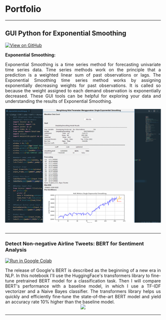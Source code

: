 # Portfolio
---
## GUI Python for Exponential Smoothing

[![View on GitHub](https://img.shields.io/badge/GitHub-View_on_GitHub-blue?logo=GitHub)](https://github.com/putririhanaa/guipython.git)

**Exponential Smoothing:** 
<div style="text-align: justify"> Exponential Smoothing is a time series method for forecasting univariate time series data. Time series methods work on the principle that a prediction is a weighted linear sum of past observations or lags. The Exponential Smoothing time series method works by assigning exponentially decreasing weights for past observations. It is called so because the weight assigned to each demand observation is exponentially decreased. These GUI tools can be helpful for exploring your data and understanding the results of Exponential Smoothing.</div>

<br>
<center><img src="images/exponentialsmoothing.png"/></center>
<br>

---
### Detect Non-negative Airline Tweets: BERT for Sentiment Analysis

[![Run in Google Colab](https://img.shields.io/badge/Colab-Run_in_Google_Colab-blue?logo=Google&logoColor=FDBA18)](https://colab.research.google.com/drive/1f32gj5IYIyFipoINiC8P3DvKat-WWLUK)

<div style="text-align: justify">The release of Google's BERT is described as the beginning of a new era in NLP. In this notebook I'll use the HuggingFace's transformers library to fine-tune pretrained BERT model for a classification task. Then I will compare BERT's performance with a baseline model, in which I use a TF-IDF vectorizer and a Naive Bayes classifier. The transformers library helps us quickly and efficiently fine-tune the state-of-the-art BERT model and yield an accuracy rate 10% higher than the baseline model.</div>

<center><img src="images/BERT-classification.png"/></center>

---

